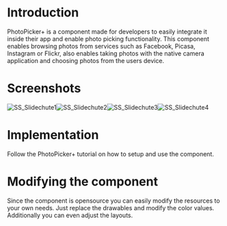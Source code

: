 Introduction
====

PhotoPicker+ is a component made for developers to easily integrate it inside their app and enable photo picking functionality. This component enables browsing photos from services such as Facebook, Picasa, Instagram or Flickr, also enables taking photos with the native camera application and choosing photos from the users device.


Screenshots
====

![SS_Slidechute1](https://github.com/chute/photo-picker-plus/raw/master/Android/ChutePhotoPicker+/screenshots/SS_Slidechute1.png)![SS_Slidechute2](https://github.com/chute/photo-picker-plus/raw/master/Android/ChutePhotoPicker+/screenshots/SS_Slidechute2.png)![SS_Slidechute3](https://github.com/chute/photo-picker-plus/raw/master/Android/ChutePhotoPicker+/screenshots/SS_Slidechut3.png)![SS_Slidechute4](https://github.com/chute/photo-picker-plus/raw/master/Android/ChutePhotoPicker+/screenshots/SS_Slidechut4.png)

Implementation
====

Follow the PhotoPicker+ tutorial on how to setup and use the component.

Modifying the component
====

Since the component is opensource you can easily modify the resources to your own needs. Just replace the drawables and modify the color values. Additionally you can even adjust the layouts.